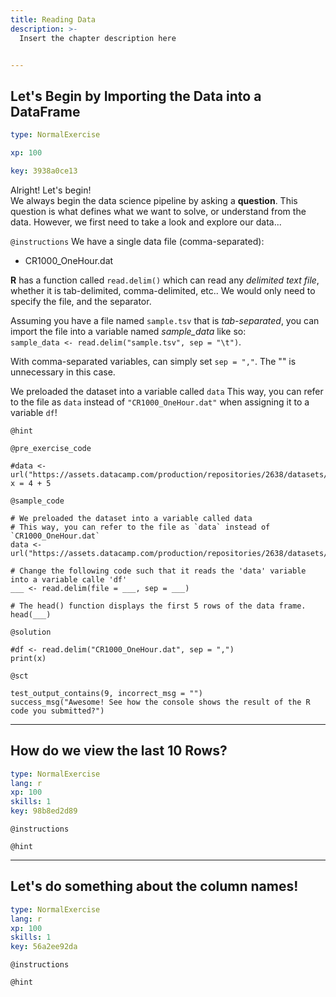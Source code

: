 ```yaml
---
title: Reading Data
description: >-
  Insert the chapter description here


---
```

## Let's Begin by Importing the Data into a DataFrame

```yaml
type: NormalExercise

xp: 100

key: 3938a0ce13
```

Alright! Let's begin!  
We always begin the data science pipeline by asking a **question**. This question is what defines what we want to solve, or understand from the data. However, we first need to take a look and explore our data...

`@instructions`
We have a single data file (comma-separated): 
- CR1000_OneHour.dat

**R** has a function called `read.delim()` which can read any *delimited text file*, whether it is tab-delimited, comma-delimited, etc.. We would only need to specify the file, and the separator.

Assuming you have a file named `sample.tsv` that is *tab-separated*, you can import the file into a variable named *sample_data* like so:    
``sample_data <- read.delim("sample.tsv", sep = "\t")``.

With comma-separated variables, can simply set `sep = ","`. The "\" is unnecessary in this case.

We preloaded the dataset into a variable called `data`
This way, you can refer to the file as `data` instead of `"CR1000_OneHour.dat"` when assigning it to a variable `df`!

`@hint`


`@pre_exercise_code`
```{r}
#data <- url("https://assets.datacamp.com/production/repositories/2638/datasets/e73949a03c41fd2cbe1de7691ff7adfc624bd22b/CR1000_OneHour.dat")
x = 4 + 5
```
`@sample_code`
```{r}
# We preloaded the dataset into a variable called data
# This way, you can refer to the file as `data` instead of `CR1000_OneHour.dat`
data <- url("https://assets.datacamp.com/production/repositories/2638/datasets/e73949a03c41fd2cbe1de7691ff7adfc624bd22b/CR1000_OneHour.dat")

# Change the following code such that it reads the 'data' variable into a variable calle 'df'
___ <- read.delim(file = ___, sep = ___)

# The head() function displays the first 5 rows of the data frame.
head(___)
```
`@solution`
```{r}
#df <- read.delim("CR1000_OneHour.dat", sep = ",")
print(x)
```
`@sct`
```{r}
test_output_contains(9, incorrect_msg = "")
success_msg("Awesome! See how the console shows the result of the R code you submitted?")
```





---
## How do we view the last 10 Rows?

```yaml
type: NormalExercise
lang: r
xp: 100
skills: 1
key: 98b8ed2d89
```



`@instructions`


`@hint`











---
## Let's do something about the column names!

```yaml
type: NormalExercise
lang: r
xp: 100
skills: 1
key: 56a2ee92da
```



`@instructions`


`@hint`









